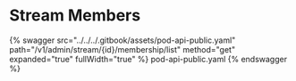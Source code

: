 # Stream Members

{% swagger src="../../../.gitbook/assets/pod-api-public.yaml" path="/v1/admin/stream/{id}/membership/list" method="get" expanded="true" fullWidth="true" %} pod-api-public.yaml {% endswagger %}